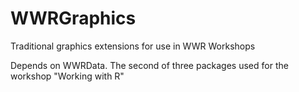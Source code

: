# WWRGraphics

Traditional graphics extensions for use in WWR Workshops

Depends on WWRData. The second of three packages used
for the workshop "Working with R"
